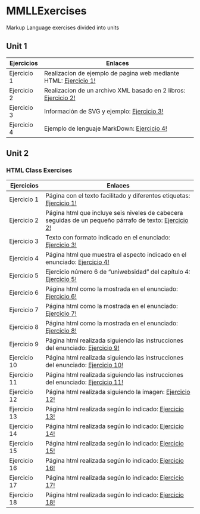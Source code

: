# MMLLExercises

Markup Language exercises divided into units

## Unit 1

Ejercicios  | Enlaces
----------- | -----------
Ejercicio 1 | Realizacion de ejemplo de pagina web mediante HTML: [Ejercicio 1!](/Tema1/Ejercicio1.html )
Ejercicio 2 | Realizacion de un archivo XML basado en 2 libros: [Ejercicio 2!](/Tema1/Ejercicio2.xml )
Ejercicio 3 | Información de SVG y ejemplo: [Ejercicio 3!](/Tema1/Ejercicio3.md )
Ejercicio 4 | Ejemplo de lenguaje MarkDown: [Ejercicio 4!](/Tema1/Ejercicio4.md )

## Unit 2

### HTML Class Exercises
Ejercicios  | Enlaces
----------- | -----------
Ejercicio 1 | Página con el texto facilitado y diferentes etiquetas: [Ejercicio 1!](/Tema2/HTMLClassExercises/Ejercicio1.html )
Ejercicio 2 | Página html que incluye seis niveles de cabecera seguidas de un pequeño párrafo de texto: [Ejercicio 2!](/Tema2/HTMLClassExercises/Ejercicio2.html )
Ejercicio 3 | Texto con formato indicado en el enunciado: [Ejercicio 3!](/Tema2/HTMLClassExercises/Ejercicio3.html )
Ejercicio 4 | Página html que muestra el aspecto indicado en el enunciado: [Ejercicio 4!](/Tema2/HTMLClassExercises/Ejercicio4.html )
Ejercicio 5 | Ejercicio número 6 de “uniwebsidad” del capítulo 4: [Ejercicio 5!](/Tema2/HTMLClassExercises/Ejercicio5 )
Ejercicio 6 | Página html como la mostrada en el enunciado: [Ejercicio 6!](/Tema2/HTMLClassExercises/Ejercicio6.html )
Ejercicio 7 | Página html como la mostrada en el enunciado: [Ejercicio 7!](/Tema2/HTMLClassExercises/Ejercicio7.html )
Ejercicio 8 | Página html como la mostrada en el enunciado: [Ejercicio 8!](/Tema2/HTMLClassExercises/Ejercicio8.html )
Ejercicio 9 | Página html realizada siguiendo las instrucciones del enunciado: [Ejercicio 9!](/Tema2/HTMLClassExercises/Ejercicio9.html )
Ejercicio 10 | Página html realizada siguiendo las instrucciones del enunciado: [Ejercicio 10!](/Tema2/HTMLClassExercises/Ejercicio10.html )
Ejercicio 11 | Página html realizada siguiendo las instrucciones del enunciado: [Ejercicio 11!](/Tema2/HTMLClassExercises/Ejercicio11/Ejercicio11.html )
Ejercicio 12 | Página html realizada siguiendo la imagen: [Ejercicio 12!](/Tema2/HTMLClassExercises/Ejercicio12/Ejercicio12.html )
Ejercicio 13 | Página html realizada según lo indicado: [Ejercicio 13!](/Tema2/HTMLClassExercises/Ejercicio13/Ejercicio13.html )
Ejercicio 14 | Página html realizada según lo indicado: [Ejercicio 14!](/Tema2/HTMLClassExercises/Ejercicio14/Ejercicio14.html )
Ejercicio 15 | Página html realizada según lo indicado: [Ejercicio 15!](/Tema2/HTMLClassExercises/Ejercicio15/Ejercicio15.html )
Ejercicio 16 | Página html realizada según lo indicado: [Ejercicio 16!](/Tema2/HTMLClassExercises/Ejercicio16/Ejercicio16.html )
Ejercicio 17 | Página html realizada según lo indicado: [Ejercicio 17!](/Tema2/HTMLClassExercises/Ejercicio17/Ejercicio17.html )
Ejercicio 18 | Página html realizada según lo indicado: [Ejercicio 18!](/Tema2/HTMLClassExercises/Ejercicio18/Ejercicio18.html )
